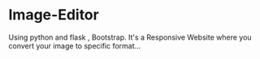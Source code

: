 # Image-Editor
Using python and flask , Bootstrap. It's a Responsive Website where you convert your image to specific format...

